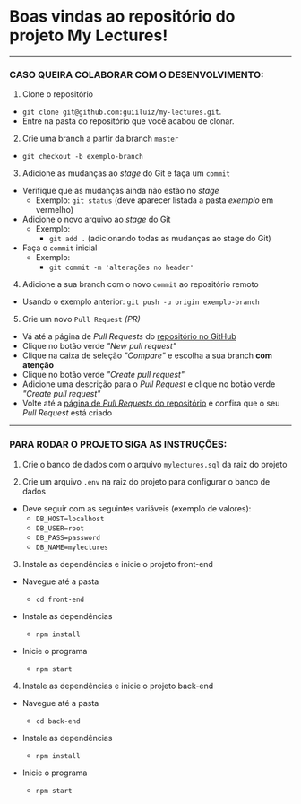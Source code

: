 # Boas vindas ao repositório do projeto My Lectures!

---

### CASO QUEIRA COLABORAR COM O DESENVOLVIMENTO:

1. Clone o repositório

- `git clone git@github.com:guiiluiz/my-lectures.git`.
- Entre na pasta do repositório que você acabou de clonar.

2. Crie uma branch a partir da branch `master`

- `git checkout -b exemplo-branch`

3. Adicione as mudanças ao _stage_ do Git e faça um `commit`

- Verifique que as mudanças ainda não estão no _stage_
  - Exemplo: `git status` (deve aparecer listada a pasta _exemplo_ em vermelho)
- Adicione o novo arquivo ao _stage_ do Git
  - Exemplo:
    - `git add .` (adicionando todas as mudanças ao stage do Git)
- Faça o `commit` inicial
  - Exemplo:
    - `git commit -m 'alterações no header'`

4. Adicione a sua branch com o novo `commit` ao repositório remoto

- Usando o exemplo anterior: `git push -u origin exemplo-branch`

5. Crie um novo `Pull Request` _(PR)_

- Vá até a página de _Pull Requests_ do [repositório no GitHub](https://github.com/guiiluiz/my-lectures)
- Clique no botão verde _"New pull request"_
- Clique na caixa de seleção _"Compare"_ e escolha a sua branch **com atenção**
- Clique no botão verde _"Create pull request"_
- Adicione uma descrição para o _Pull Request_ e clique no botão verde _"Create pull request"_
- Volte até a [página de _Pull Requests_ do repositório](https://github.com/guiiluiz/my-lectures/pulls) e confira que o seu _Pull Request_ está criado

---

### PARA RODAR O PROJETO SIGA AS INSTRUÇÕES:

1. Crie o banco de dados com o arquivo `mylectures.sql` da raiz do projeto

2. Crie um arquivo `.env` na raiz do projeto para configurar o banco de dados

  - Deve seguir com as seguintes variáveis (exemplo de valores):
    - `DB_HOST=localhost`
    - `DB_USER=root`
    - `DB_PASS=password`
    - `DB_NAME=mylectures`

3. Instale as dependências e inicie o projeto front-end

  - Navegue até a pasta
    - `cd front-end`

  - Instale as dependências
    - `npm install`

  - Inicie o programa
    - `npm start`

4. Instale as dependências e inicie o projeto back-end

  - Navegue até a pasta
    - `cd back-end`

  - Instale as dependências
    - `npm install`

  - Inicie o programa
    - `npm start`
